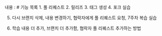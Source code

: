 내용 : # 기능 목록 1. 풀 리퀘스트 2. 릴리즈 3. 태그 생성 4. 포크 실습

5. 다시 브랜치 삭제, 내용 변경하기, 협락자에게 풀 리퀘스트 요청, 7주차 복습 실습

5. 학습 내용 더 추가, 브랜치 더 추가함, 협락자 풀 리퀘스트 추가하는 방법

